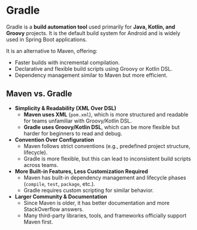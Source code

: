 # Gradle

Gradle is a **build automation tool** used primarily for **Java, Kotlin, and Groovy** projects. It is the default build system for Android and is widely used in Spring Boot applications.

It is an alternative to Maven, offering:

- Faster builds with incremental compilation.
- Declarative and flexible build scripts using Groovy or Kotlin DSL.
- Dependency management similar to Maven but more efficient.

## Maven vs. Gradle

- **Simplicity & Readability (XML Over DSL)**
  - **Maven uses XML** (`pom.xml`), which is more structured and readable for teams unfamiliar with Groovy/Kotlin DSL.
  - **Gradle uses Groovy/Kotlin DSL**, which can be more flexible but harder for beginners to read and debug.
- **Convention Over Configuration**
  - Maven follows strict conventions (e.g., predefined project structure, lifecycle).
  - Gradle is more flexible, but this can lead to inconsistent build scripts across teams.
- **More Built-in Features, Less Customization Required**
  - Maven has built-in dependency management and lifecycle phases (`compile`, `test`, `package`, etc.).
  - Gradle requires custom scripting for similar behavior.
- **Larger Community & Documentation**
  - Since Maven is older, it has better documentation and more StackOverflow answers.
  - Many third-party libraries, tools, and frameworks officially support Maven first.
